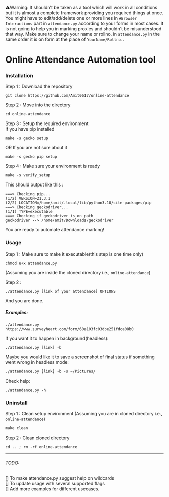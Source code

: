 ⚠️Warning: It shouldn't be taken as a tool which will work in all conditions but it is almost a complete framework providing you required things at once. You might have to edit/add/delete one or more lines in `#Browser Interactions` part in `attendance.py` according to your forms in most cases. It is not going to help you in marking proxies and shouldn't be misunderstood that way. Make sure to change your name or rollno. in `attendance.py` in the same order it is on form at the place of `YourName/Rollno.`. 

# Online Attendance Automation tool

### Installation
Step 1 : Download the repository  
```
git clone https://github.com/Amit0617/online-attendance
```
Step 2 : Move into the directory  
```
cd online-attendance
```
Step 3 : Setup the required environment  
If you have pip installed  
```
make -s gecko setup 
```
OR If you are not sure about it  
```
make -s gecko pip setup
```
Step 4 : Make sure your environment is ready
```
make -s verify_setup
```
This should output like this :
```
===> Checking pip...
(1/2) VERSION=21.3.1
(2/2) LOCATION=/home/amit/.local/lib/python3.10/site-packages/pip
===> Checking geckodriver...
(1/1) TYPE=executable
===> Checking if geckodriver is on path
geckodriver --> /home/amit/Downloads/geckodriver
```
You are ready to automate attendance marking!

### Usage
Step 1 : Make sure to make it executable(this step is one time only)
```
chmod u+x attendance.py
```
(Assuming you are inside the cloned directory i.e., `online-attendance`)  

Step 2 :
```
./attendance.py [link of your attendance] OPTIONS
```
And you are done.

##### Examples:
```
./attendance.py https://www.surveyheart.com/form/60a103fc03dbe251fdca08b0
```
If you want it to happen in background(headless):
```
./attendance.py [link] -b
```
Maybe you would like it to save a screenshot of final status if something went wrong in headless mode:
```
./attendance.py [link] -b -s ~/Pictures/
```
Check help:
```
./attendance.py -h
```
### Uninstall
Step 1 : Clean setup environment
(Assuming you are in cloned directory i.e., `online-attendance`)  
```
make clean
```
Step 2 : Clean cloned directory
```
cd .. ; rm -rf online-attendance
```
<hr></hr>

###### TODO:
[] To make attendance.py suggest help on wildcards  
[] To update usage with several supported flags  
[] Add more examples for different usecases.  

